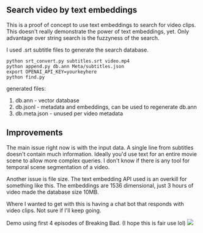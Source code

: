 
## Search video by text embeddings

This is a proof of concept to use text embeddings to search for video clips.
This doesn't really demonstrate the power of text embeddings, yet. 
Only advantage over string search is the fuzzyness of the search.

I used .srt subtitle files to generate the search database.
```
python srt_convert.py subtitles.srt video.mp4
python append.py db.ann Meta/subtitles.json
export OPENAI_API_KEY=yourkeyhere
python find.py
```
generated files:
1. db.ann - vector database
2. db.jsonl - metadata and embeddings, can be used to regenerate db.ann
3. db.meta.json - unused per video metadata

## Improvements
The main issue right now is with the input data. A single line from subtitles doesn't contain
much information.
Ideally you'd use text for an entire movie scene to allow more complex queries.
I don't know if there is any tool for temporal scene segmentation of a video.

Another issue is file size. The text embedding API used is an overkill for something like this.
The embeddings are 1536 dimensional, just 3 hours of video made the database size 10MB.

Where I wanted to get with this is having a chat bot that responds with video clips.
Not sure if I'll keep going.


Demo using first 4 episodes of Breaking Bad. (I hope this is fair use lol)
[![](https://markdown-videos.deta.dev/youtube/_Dfskm2TID4)](https://youtu.be/_Dfskm2TID4)
